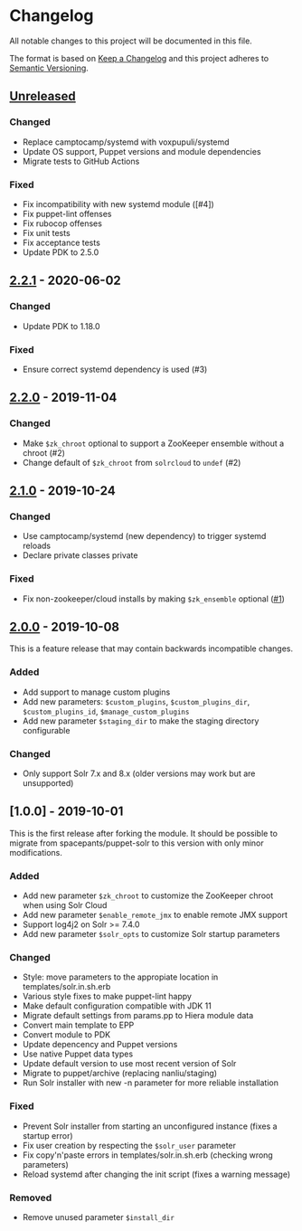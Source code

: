 # Changelog
All notable changes to this project will be documented in this file.

The format is based on [Keep a Changelog](http://keepachangelog.com/en/1.0.0/)
and this project adheres to [Semantic Versioning](http://semver.org/spec/v2.0.0.html).

## [Unreleased]

### Changed
- Replace camptocamp/systemd with voxpupuli/systemd
- Update OS support, Puppet versions and module dependencies
- Migrate tests to GitHub Actions

### Fixed
- Fix incompatibility with new systemd module ([#4])
- Fix puppet-lint offenses
- Fix rubocop offenses
- Fix unit tests
- Fix acceptance tests
- Update PDK to 2.5.0

## [2.2.1] - 2020-06-02

### Changed
- Update PDK to 1.18.0

### Fixed
- Ensure correct systemd dependency is used (#3)

## [2.2.0] - 2019-11-04

### Changed
- Make `$zk_chroot` optional to support a ZooKeeper ensemble without a chroot (#2)
- Change default of `$zk_chroot` from `solrcloud` to `undef` (#2)

## [2.1.0] - 2019-10-24

### Changed
- Use camptocamp/systemd (new dependency) to trigger systemd reloads
- Declare private classes private

### Fixed
- Fix non-zookeeper/cloud installs by making `$zk_ensemble` optional ([#1])

## [2.0.0] - 2019-10-08
This is a feature release that may contain backwards incompatible changes.

### Added
- Add support to manage custom plugins
- Add new parameters: `$custom_plugins`, `$custom_plugins_dir`, `$custom_plugins_id`, `$manage_custom_plugins`
- Add new parameter `$staging_dir` to make the staging directory configurable

### Changed
- Only support Solr 7.x and 8.x (older versions may work but are unsupported)

## [1.0.0] - 2019-10-01
This is the first release after forking the module. It should be possible to
migrate from spacepants/puppet-solr to this version with only minor modifications.

### Added
- Add new parameter `$zk_chroot` to customize the ZooKeeper chroot when using Solr Cloud
- Add new parameter `$enable_remote_jmx` to enable remote JMX support
- Support log4j2 on Solr >= 7.4.0
- Add new parameter `$solr_opts` to customize Solr startup parameters

### Changed
- Style: move parameters to the appropiate location in templates/solr.in.sh.erb
- Various style fixes to make puppet-lint happy
- Make default configuration compatible with JDK 11
- Migrate default settings from params.pp to Hiera module data
- Convert main template to EPP
- Convert module to PDK
- Update depencency and Puppet versions
- Use native Puppet data types
- Update default version to use most recent version of Solr
- Migrate to puppet/archive (replacing nanliu/staging)
- Run Solr installer with new -n parameter for more reliable installation

### Fixed
- Prevent Solr installer from starting an unconfigured instance (fixes a startup error)
- Fix user creation by respecting the `$solr_user` parameter
- Fix copy'n'paste errors in templates/solr.in.sh.erb (checking wrong parameters)
- Reload systemd after changing the init script (fixes a warning message)

### Removed
- Remove unused parameter `$install_dir`

[Unreleased]: https://github.com/markt-de/puppet-solr/compare/2.2.1...HEAD
[2.2.1]: https://github.com/markt-de/puppet-solr/compare/2.2.0...2.2.1
[2.2.0]: https://github.com/markt-de/puppet-solr/compare/2.1.0...2.2.0
[2.1.0]: https://github.com/markt-de/puppet-solr/compare/2.0.0...2.1.0
[2.0.0]: https://github.com/markt-de/puppet-solr/compare/1.0.0...2.0.0
[#3]: https://github.com/markt-de/puppet-solr/pull/3
[#2]: https://github.com/markt-de/puppet-solr/pull/2
[#1]: https://github.com/markt-de/puppet-solr/pull/1
